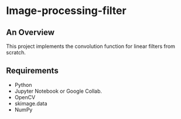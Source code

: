 # Image-processing-filter
## An Overview
This project implements the convolution function for linear filters from scratch.

## Requirements
* Python
* Jupyter Notebook or Google Collab.
* OpenCV
* skimage.data
* NumPy

